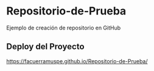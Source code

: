 # Repositorio-de-Prueba
Ejemplo de creación de repositorio en GitHub

## Deploy del Proyecto

https://facuerramuspe.github.io/Repositorio-de-Prueba/
